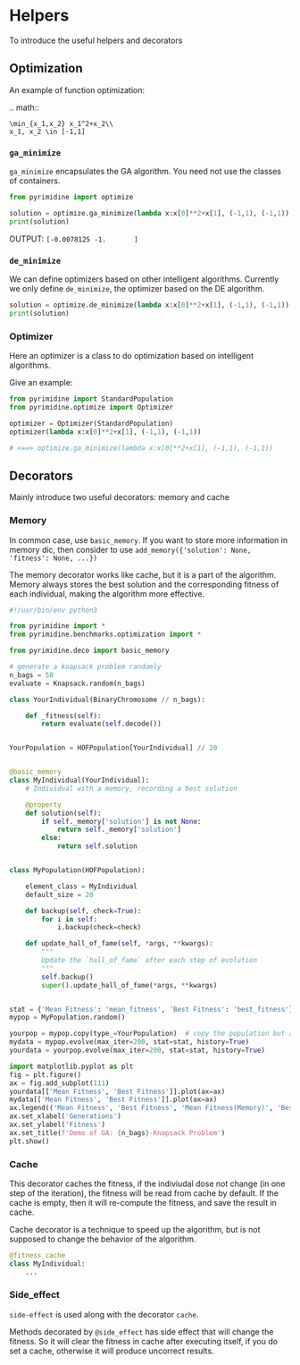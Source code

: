 # Helpers

To introduce the useful helpers and decorators

## Optimization

An example of function optimization:

.. math::

    \min_{x_1,x_2} x_1^2+x_2\\
    x_1, x_2 \in [-1,1]


### `ga_minimize`
`ga_minimize` encapsulates the GA algorithm. You need not use the classes of containers.

```python
from pyrimidine import optimize

solution = optimize.ga_minimize(lambda x:x[0]**2+x[1], (-1,1), (-1,1))
print(solution)
```

OUTPUT: `[-0.0078125 -1.       ]`


### `de_minimize`

We can define optimizers based on other intelligent algorithms. Currently we only define `de_minimize`, the optimizer based on the DE algorithm.

```python
solution = optimize.de_minimize(lambda x:x[0]**2+x[1], (-1,1), (-1,1))
print(solution)
```

### Optimizer

Here an optimizer is a class to do optimization based on intelligent algorithms.

Give an example:
```python
from pyrimidine import StandardPopulation
from pyrimidine.optimize import Optimizer

optimizer = Optimizer(StandardPopulation)
optimizer(lambda x:x[0]**2+x[1], (-1,1), (-1,1))

# <==> optimize.ga_minimize(lambda x:x[0]**2+x[1], (-1,1), (-1,1))
```

## Decorators

Mainly introduce two useful decorators: memory and cache

### Memory
In common case, use `basic_memory`. If you want to store more information in memory dic, then consider to use `add_memory({'solution': None, 'fitness': None, ...})`

The memory decorator works like cache, but it is a part of the algorithm. Memory always stores the best solution and the corresponding fitness of each individual, making the algorithm more effective.

```python
#!/usr/bin/env python3

from pyrimidine import *
from pyrimidine.benchmarks.optimization import *

from pyrimidine.deco import basic_memory

# generate a knapsack problem randomly
n_bags = 50
evaluate = Knapsack.random(n_bags)

class YourIndividual(BinaryChromosome // n_bags):

    def _fitness(self):
        return evaluate(self.decode())


YourPopulation = HOFPopulation[YourIndividual] // 20


@basic_memory
class MyIndividual(YourIndividual):
    # Individual with a memory, recording a best solution

    @property
    def solution(self):
        if self._memory['solution'] is not None:
            return self._memory['solution']
        else:
            return self.solution


class MyPopulation(HOFPopulation):

    element_class = MyIndividual
    default_size = 20

    def backup(self, check=True):
        for i in self:
            i.backup(check=check)

    def update_hall_of_fame(self, *args, **kwargs):
        """
        Update the `hall_of_fame` after each step of evolution
        """
        self.backup()
        super().update_hall_of_fame(*args, **kwargs)


stat = {'Mean Fitness': 'mean_fitness', 'Best Fitness': 'best_fitness'}
mypop = MyPopulation.random()

yourpop = mypop.copy(type_=YourPopulation)  # copy the population but as the instance of `YourPopulation`
mydata = mypop.evolve(max_iter=200, stat=stat, history=True)
yourdata = yourpop.evolve(max_iter=200, stat=stat, history=True)

import matplotlib.pyplot as plt
fig = plt.figure()
ax = fig.add_subplot(111)
yourdata[['Mean Fitness', 'Best Fitness']].plot(ax=ax)
mydata[['Mean Fitness', 'Best Fitness']].plot(ax=ax)
ax.legend(('Mean Fitness', 'Best Fitness', 'Mean Fitness(Memory)', 'Best Fitness(Memory)'))
ax.set_xlabel('Generations')
ax.set_ylabel('Fitness')
ax.set_title(f'Demo of GA: {n_bags}-Knapsack Problem')
plt.show()

```

### Cache

This decorator caches the fitness, if the indiviudal dose not change (in one step of the iteration), the fitness will be read from cache by default. If the cache is empty, then it will re-compute the fitness, and save the result in cache.

Cache decorator is a technique to speed up the algorithm, but is not supposed to change the behavior of the algorithm.

```python
@fitness_cache
class MyIndividual:
    ...
```

### Side_effect

`side-effect` is used along with the decorator `cache`.

Methods decorated by `@side_effect` has side effect that will change the fitness. So it will clear the fitness in cache after executing itself, if you do set a cache, otherwise it will produce uncorrect results.
